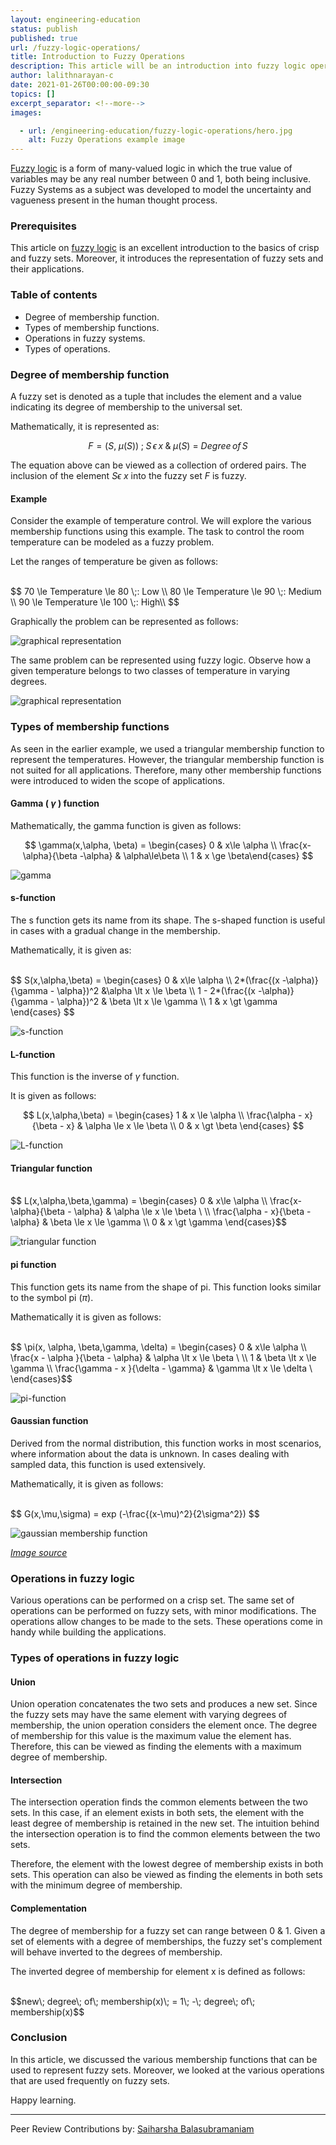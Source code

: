 ```yaml
---
layout: engineering-education
status: publish
published: true
url: /fuzzy-logic-operations/
title: Introduction to Fuzzy Operations
description: This article will be an introduction into fuzzy logic operations, we will introduce fuzzy sets and their applications.
author: lalithnarayan-c
date: 2021-01-26T00:00:00-09:30
topics: []
excerpt_separator: <!--more-->
images:

  - url: /engineering-education/fuzzy-logic-operations/hero.jpg
    alt: Fuzzy Operations example image
---
```

[Fuzzy logic](https://en.wikipedia.org/wiki/Fuzzy_logic) is a form of many-valued logic in which the true value of variables may be any real number between 0 and 1, both being inclusive. Fuzzy Systems as a subject was developed to model the uncertainty and vagueness present in the human thought process. 
<!--more-->

### Prerequisites
This article on [fuzzy logic](/an-overview-of-fuzzy-logic-system/) is an excellent introduction to the basics of crisp and fuzzy sets. Moreover, it introduces the representation of fuzzy sets and their applications. 

### Table of contents
- Degree of membership function.
- Types of membership functions.
- Operations in fuzzy systems.
- Types of operations.

### Degree of membership function
A fuzzy set is denoted as a tuple that includes the element and a value indicating its degree of membership to the universal set. 

Mathematically, it is represented as:

$$ F= (S,\;\mu(S))\; ;\;S\, \epsilon\, x\; \&\; \mu(S)\:=\:Degree\, of\, S $$
 
The equation above can be viewed as a collection of ordered pairs. The inclusion of the element $S \epsilon\; x$ into the fuzzy set $F$ is fuzzy.

#### Example
Consider the example of temperature control. We will explore the various membership functions using this example. The task to control the room temperature can be modeled as a fuzzy problem. 

Let the ranges of temperature be given as follows:

<br>
$$
70 \le Temperature \le 80 \;: Low \\
80 \le Temperature \le 90 \;: Medium \\
90 \le Temperature \le 100 \;: High\\
$$
<br>

Graphically the problem can be represented as follows:

![graphical representation](/fuzzy-logic-operations/graphical_rep_1.png)

The same problem can be represented using fuzzy logic. Observe how a given temperature belongs to two classes of temperature in varying degrees. 

![graphical representation](/fuzzy-logic-operations/graphical_rep_2.png)

### Types of membership functions
As seen in the earlier example, we used a triangular membership function to represent the temperatures. However, the triangular membership function is not suited for all applications. Therefore, many other membership functions were introduced to widen the scope of applications.

#### Gamma ( $\gamma$ ) function
Mathematically, the gamma function is given as follows:

$$ \gamma(x,\alpha, \beta) = \begin{cases} 0 & x\le \alpha \\
\frac{x-\alpha}{\beta -\alpha} & \alpha\le\beta \\ 1 & x \ge \beta\end{cases}  $$

![gamma](/fuzzy-logic-operations/gamma-correct.png)

#### s-function
The s function gets its name from its shape. The s-shaped function is useful in cases with a gradual change in the membership. 

Mathematically, it is given as:

<br>
$$ S(x,\alpha,\beta) = \begin{cases}
0 & x\le \alpha \\
2*(\frac{(x -\alpha)}{\gamma - \alpha})^2 &\alpha \lt x \le \beta \\
1 - 2*(\frac{(x -\alpha)}{\gamma - \alpha})^2 & \beta \lt x \le \gamma \\
1 & x \gt \gamma
\end{cases} $$
<br>

![s-function](/fuzzy-logic-operations/gamma.png)

#### L-function
This function is the inverse of $\gamma$ function. 

It is given as follows:

$$ L(x,\alpha,\beta) = \begin{cases} 
1 & x \le \alpha \\
\frac{\alpha - x}{\beta - x} & \alpha \le x \le \beta \\ 
0 & x \gt \beta 
\end{cases} $$
 
![L-function](/fuzzy-logic-operations/L-function.png)

#### Triangular function

<br>
$$ L(x,\alpha,\beta,\gamma) = \begin{cases} 
0 & x\le \alpha \\
\frac{x-\alpha}{\beta - \alpha} & \alpha \le x \le \beta \ \\
\frac{\alpha - x}{\beta - \alpha} & \beta \le x \le \gamma \\
0 & x \gt \gamma
\end{cases}$$
<br>

![triangular function](/fuzzy-logic-operations/triangular_function.png)

#### pi function
This function gets its name from the shape of pi. This function looks similar to the symbol pi ($\pi$). 

Mathematically it is given as follows:

<br>
$$ \pi(x, \alpha, \beta,\gamma, \delta) = \begin{cases} 
0 & x\le \alpha \\
\frac{x - \alpha }{\beta - \alpha} & \alpha \lt x \le \beta \ \\
1 & \beta \lt x \le \gamma \\
\frac{\gamma - x }{\delta - \gamma} & \gamma \lt x \le \delta \
\end{cases}$$
<br>

![pi-function](/fuzzy-logic-operations/pi_function.png)

#### Gaussian function
Derived from the normal distribution, this function works in most scenarios, where information about the data is unknown. In cases dealing with sampled data, this function is used extensively.

Mathematically, it is given as follows:

<br>
$$ 
G(x,\mu,\sigma) = exp (-\frac{(x-\mu)^2}{2\sigma^2})
$$
<br>

![gaussian membership function](/fuzzy-logic-operations/gaussian.png)

[*Image source*](https://www.researchgate.net/figure/Gaussian-membership-function-Gxs-c_fig6_233968578)

### Operations in fuzzy logic
Various operations can be performed on a crisp set. The same set of operations can be performed on fuzzy sets, with minor modifications. The operations allow changes to be made to the sets. These operations come in handy while building the applications. 

### Types of operations in fuzzy logic

#### Union 
Union operation concatenates the two sets and produces a new set. Since the fuzzy sets may have the same element with varying degrees of membership, the union operation considers the element once. The degree of membership for this value is the maximum value the element has. Therefore, this can be viewed as finding the elements with a maximum degree of membership.

#### Intersection
The intersection operation finds the common elements between the two sets. In this case, if an element exists in both sets, the element with the least degree of membership is retained in the new set. The intuition behind the intersection operation is to find the common elements between the two sets. 

Therefore, the element with the lowest degree of membership exists in both sets. This operation can also be viewed as finding the elements in both sets with the minimum degree of membership.

#### Complementation
The degree of membership for a fuzzy set can range between 0 & 1. Given a set of elements with a degree of memberships, the fuzzy set's complement will behave inverted to the degrees of membership. 

The inverted degree of membership for element x is defined as follows:

<br>
$$new\; degree\; of\; membership(x)\; = 1\; -\; degree\; of\; membership(x)$$
<br>

### Conclusion
In this article, we discussed the various membership functions that can be used to represent fuzzy sets. Moreover, we looked at the various operations that are used frequently on fuzzy sets. 

Happy learning.

---
Peer Review Contributions by: [Saiharsha Balasubramaniam](/authors/saiharsha-balasubramaniam/)


<!-- MathJax script -->
<script type="text/javascript" async
    src="https://cdnjs.cloudflare.com/ajax/libs/mathjax/2.7.1/MathJax.js?config=TeX-AMS-MML_HTMLorMML">
    MathJax.Hub.Config({
    tex2jax: {
      inlineMath: [['$','$'], ['\\(','\\)']],
      displayMath: [['$$','$$']],
      processEscapes: true,
      processEnvironments: true,
      skipTags: ['script', 'noscript', 'style', 'textarea', 'pre'],
      TeX: { equationNumbers: { autoNumber: "AMS" },
           extensions: ["AMSmath.js", "AMSsymbols.js"] }
    }
    });
    MathJax.Hub.Queue(function() {
      // Fix <code> tags after MathJax finishes running. This is a
      // hack to overcome a shortcoming of Markdown. Discussion at
      // https://github.com/mojombo/jekyll/issues/199
      var all = MathJax.Hub.getAllJax(), i;
      for(i = 0; i < all.length; i += 1) {
          all[i].SourceElement().parentNode.className += ' has-jax';
      }
    });
    MathJax.Hub.Config({
    // Autonumbering by mathjax
    TeX: { equationNumbers: { autoNumber: "AMS" } }
    });
  </script>